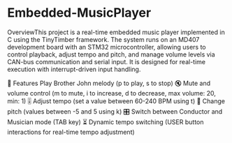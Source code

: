 # Embedded-MusicPlayer
OverviewThis project is a real-time embedded music player implemented in C using the TinyTimber framework. The system runs on an MD407 development board with an STM32 microcontroller, allowing users to control playback, adjust tempo and pitch, and manage volume levels via CAN-bus communication and serial input. It is designed for real-time execution with interrupt-driven input handling.


🎼  Features Play Brother John melody (p to play, s to stop)
🔇 Mute and volume control (m to mute, i to increase, d to decrease, max volume: 20, min: 1)
🎚 Adjust tempo (set a value between 60-240 BPM using t)
🎵 Change pitch (values between -5 and 5 using k)
🎛 Switch between Conductor and Musician mode (TAB key)
⏳ Dynamic tempo switching (USER button interactions for real-time tempo adjustment)
